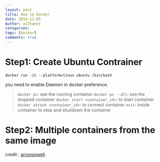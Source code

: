 ```yaml
---
layout: post
title: How to Docker
date: 2019-11-05
Author: aiThanet
categories:
tags: [docker]
comments: true
---
```


# Step1: Create Ubuntu Contrainer

```
docker run -it --platform=linux ubuntu /bin/bash
```

you need to enable Daemon in docker preference.

> `docker ps`: see the running container
> `docker ps --all`: see the stopped container
> `docker start <container_id>`: to start container
> `docker attach <container_id>`: to connect container
> `exit`: inside container to stop and shutdown the container

# Step2: Multiple containers from the same image

credit : [arronpowell](https://github.com/aaronpowell/docker-from-scratch).

